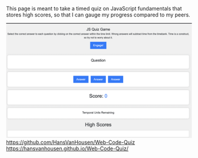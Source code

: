 This page is meant to take a timed quiz on JavaScript fundamentals that stores high scores, so that I can gauge my progress compared to my peers.

![Screen Shot](./assets/Screen%20Shot%202023-09-07%20at%2016.32.25.png)
https://github.com/HansVanHousen/Web-Code-Quiz
https://hansvanhousen.github.io/Web-Code-Quiz/